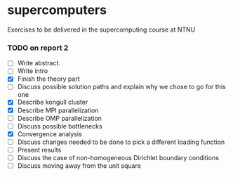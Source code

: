 # supercomputers
Exercises to be delivered in the supercomputing course at NTNU

### TODO on report 2

- [ ] Write abstract.
- [ ] Write intro
- [x] Finish the theory part
- [ ] Discuss possible solution paths and explain why we chose to go for this one
- [x] Describe kongull cluster
- [x] Describe MPI parallelization
- [ ] Describe OMP parallelization
- [ ] Discuss possible bottlenecks
- [x] Convergence analysis
- [ ] Discuss changes needed to be done to pick a different loading function
- [ ] Present results
- [ ] Discuss the case of non-homogeneous Dirichlet boundary conditions
- [ ] Discuss moving away from the unit square
